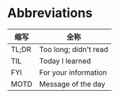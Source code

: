 # Abbreviations

| 缩写  | 全称                  |
| ----- | --------------------- |
| TL;DR | Too long; didn't read |
| TIL   | Today I learned       |
| FYI   | For your information  |
| MOTD  | Message of the day    |
